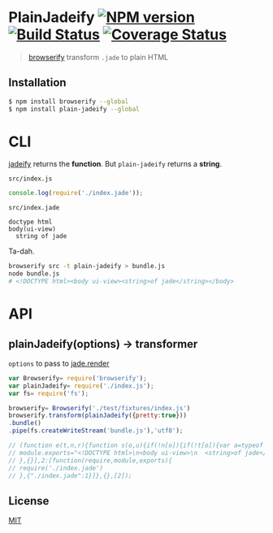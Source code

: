 # PlainJadeify [![NPM version][npm-image]][npm] [![Build Status][travis-image]][travis] [![Coverage Status][coveralls-image]][coveralls]

> [browserify][1] transform `.jade` to plain HTML

[1]: https://github.com/substack/node-browserify

## Installation

```bash
$ npm install browserify --global
$ npm install plain-jadeify --global
```

# CLI

[jadeify](https://github.com/domenic/jadeify) returns the __function__. But `plain-jadeify` returns a __string__.

`src/index.js`

```js
console.log(require('./index.jade'));
```

`src/index.jade`

```jade
doctype html
body(ui-view)
  string of jade
```

Ta-dah.

```bash
browserify src -t plain-jadeify > bundle.js
node bundle.js
# <!DOCTYPE html><body ui-view><string>of jade</string></body>
```

# API

## plainJadeify(options) -> transformer

`options` to pass to [jade.render](http://jade-lang.com/api/)

```js
var Browserify= require('browserify');
var plainJadeify= require('./index.js');
var fs= require('fs');

browserify= Browserify('./test/fixtures/index.js')
browserify.transform(plainJadeify({pretty:true}))
.bundle()
.pipe(fs.createWriteStream('bundle.js'),'utf8');

// (function e(t,n,r){function s(o,u){if(!n[o]){if(!t[o]){var a=typeof require=="function"&&require;if(!u&&a)return a(o,!0);if(i)return i(o,!0);var f=new Error("Cannot find module '"+o+"'");throw f.code="MODULE_NOT_FOUND",f}var l=n[o]={exports:{}};t[o][0].call(l.exports,function(e){var n=t[o][1][e];return s(n?n:e)},l,l.exports,e,t,n,r)}return n[o].exports}var i=typeof require=="function"&&require;for(var o=0;o<r.length;o++)s(r[o]);return s})({1:[function(require,module,exports){
// module.exports="<!DOCTYPE html>\n<body ui-view>\n  <string>of jade</string>\n</body>";
// },{}],2:[function(require,module,exports){
// require('./index.jade')
// },{"./index.jade":1}]},{},[2]);
```

License
---
[MIT][License]

[License]: http://59naga.mit-license.org/

[sauce-image]: http://soysauce.berabou.me/u/59798/plain-jadeify.svg
[sauce]: https://saucelabs.com/u/59798
[npm-image]:https://img.shields.io/npm/v/plain-jadeify.svg?style=flat-square
[npm]: https://npmjs.org/package/plain-jadeify
[travis-image]: http://img.shields.io/travis/59naga/plain-jadeify.svg?style=flat-square
[travis]: https://travis-ci.org/59naga/plain-jadeify
[coveralls-image]: http://img.shields.io/coveralls/59naga/plain-jadeify.svg?style=flat-square
[coveralls]: https://coveralls.io/r/59naga/plain-jadeify?branch=master
